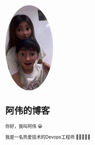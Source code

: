 <img width="150px" style="border-radius: 50%" src="image/avatar.jpg" alt="">

**<h1>阿伟的博客</h1>**

你好，我叫阿伟 😀

我是一名热爱技术的Devops工程师 👨‍💻😀😀😀
